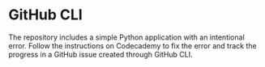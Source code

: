 # GitHub CLI

The repository includes a simple Python application with an intentional error. Follow the instructions on Codecademy to fix the error and track the progress in a GitHub issue created through GitHub CLI.
